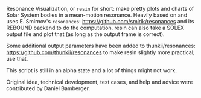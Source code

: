 Resonance Visualization, or `resin` for short: make pretty plots and charts of Solar System bodies in a mean-motion resonance.
Heavily based on and uses E. Smirnov's `resonances`: https://github.com/smirik/resonances and its REBOUND backend to do the computation.
resin can also take a SOLEX output file and plot that (as long as the output frame is correct).

Some additional output parameters have been added to thunkii/resonances: https://github.com/thunkii/resonances to make resin slightly more practical; use that.

This script is still in an alpha state and a lot of things might not work.

Original idea, technical development, test cases, and help and advice were contributed by Daniel Bamberger.
